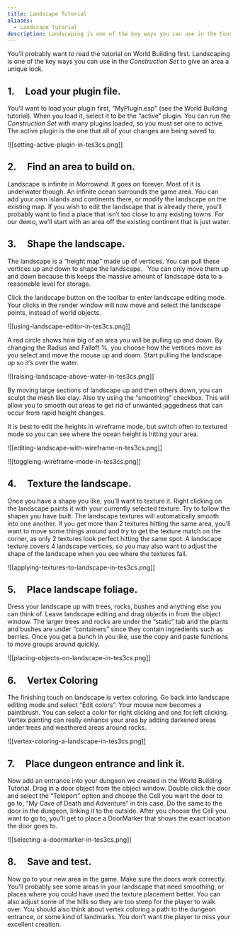 ```yaml
---
title: Landscape Tutorial
aliases:
  - Landscape Tutorial
description: Landscaping is one of the key ways you can use in the Construction Set to give an area a unique look.
---
```

You’ll probably want to read the tutorial on World Building first. Landscaping is one of the key ways you can use in the _Construction Set_ to give an area a unique look.

## 1. &nbsp; &nbsp; Load your plugin file.

You’ll want to load your plugin first, “MyPlugin.esp” (see the World Building tutorial). When you load it, select it to be the “active” plugin. You can run the *Construction Set* with many plugins loaded, so you must set one to active. The active plugin is the one that all of your changes are being saved to.

![[setting-active-plugin-in-tes3cs.png]]

## 2. &nbsp; &nbsp; Find an area to build on.

Landscape is infinite in *Morrowind.* It goes on forever. Most of it is underwater though. An infinite ocean surrounds the game area. You can add your own islands and continents there, or modify the landscape on the existing map. If you wish to edit the landscape that is already there, you’ll probably want to find a place that isn’t too close to any existing towns. For our demo, we’ll start with an area off the existing continent that is just water.

## 3. &nbsp; &nbsp; Shape the landscape.

The landscape is a “height map” made up of vertices. You can pull these vertices up and down to shape the landscape. &nbsp; You can only move them up and down because this keeps the massive amount of landscape data to a reasonable level for storage.

Click the landscape button on the toolbar to enter landscape editing mode. Your clicks in the render window will now move and select the landscape points, instead of world objects.

![[using-landscape-editor-in-tes3cs.png]]

A red circle shows how big of an area you will be pulling up and down. By changing the Radius and Falloff %, you choose how the vertices move as you select and move the mouse up and down. Start pulling the landscape up so it’s over the water.

![[raising-landscape-above-water-in-tes3cs.png]]

By moving large sections of landscape up and then others down, you can sculpt the mesh like clay. Also try using the “smoothing” checkbox. This will allow you to smooth out areas to get rid of unwanted jaggedness that can occur from rapid height changes.

It is best to edit the heights in wireframe mode, but switch often to textured mode so you can see where the ocean height is hitting your area.

![[editing-landscape-with-wireframe-in-tes3cs.png]] 

![[toggleing-wireframe-mode-in-tes3cs.png]]

## 4. &nbsp; &nbsp; Texture the landscape.

Once you have a shape you like, you’ll want to texture it. Right clicking on the landscape paints it with your currently selected texture. Try to follow the shapes you have built. The landscape textures will automatically smooth into one another. If you get more than 2 textures hitting the same area, you’ll want to move some things around and try to get the texture match on the corner, as only 2 textures look perfect hitting the same spot. A landscape texture covers 4 landscape vertices, so you may also want to adjust the shape of the landscape when you see where the textures fall.

![[applying-textures-to-landscape-in-tes3cs.png]]

## 5. &nbsp; &nbsp; Place landscape foliage.

Dress your landscape up with trees, rocks, bushes and anything else you can think of. Leave landscape editing and drag objects in from the object window. The larger trees and rocks are under the “static” tab and the plants and bushes are under “containers” since they contain ingredients such as berries. Once you get a bunch in you like, use the copy and paste functions to move groups around quickly.

![[placing-objects-on-landscape-in-tes3cs.png]]

## 6. &nbsp; &nbsp; Vertex Coloring

The finishing touch on landscape is vertex coloring. Go back into landscape editing mode and select “Edit colors”. Your mouse now becomes a paintbrush. You can select a color for right clicking and one for left clicking. Vertex painting can really enhance your area by adding darkened areas under trees and weathered areas around rocks.

![[vertex-coloring-a-landscape-in-tes3cs.png]]

## 7. &nbsp; &nbsp; Place dungeon entrance and link it.

Now add an entrance into your dungeon we created in the World Building Tutorial. Drag in a door object from the object window. Double click the door and select the “Teleport” option and choose the Cell you want the door to go to, “My Cave of Death and Adventure” in this case. Do the same to the door in the dungeon, linking it to the outside. After you choose the Cell you want to go to, you’ll get to place a DoorMarker that shows the exact location the door goes to.

![[selecting-a-doormarker-in-tes3cs.png]]

## 8. &nbsp; &nbsp; Save and test.

Now go to your new area in the game. Make sure the doors work correctly. You’ll probably see some areas in your landscape that need smoothing, or places where you could have used the texture placement better. You can also adjust some of the hills so they are too steep for the player to walk over. You should also think about vertex coloring a path to the dungeon entrance, or some kind of landmarks. You don’t want the player to miss your excellent creation.
